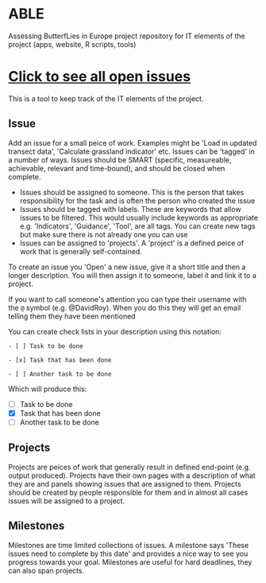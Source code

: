 # ABLE
Assessing ButterfLies in Europe project repository for IT elements of the project (apps, website, R scripts, tools)

# [Click to see all open issues](https://github.com/BiologicalRecordsCentre/ABLE/issues)

This is a tool to keep track of the IT elements of  the project.

## Issue

Add an issue for a small peice of work. Examples might be 'Load in updated transect data', 'Calculate grassland indicator' etc. Issues can be 'tagged' in a number of ways. Issues should be SMART (specific, measureable, achievable, relevant and time-bound), and should be closed when complete.

- Issues should be assigned to someone. This is the person that takes responsibility for the task and is often the person who created the issue
- Issues should be tagged with labels. These are keywords that allow issues to be filtered. This would usually include keywords as appropriate e.g. 'Indicators', 'Guidance', 'Tool', are all tags. You can create new tags but make sure there is not already one you can use
- Issues can be assigned to 'projects'. A 'project' is a defined peice of work that is generally self-contained.

To create an issue you 'Open' a new issue, give it a short title and then a longer description. You will then assign it to someone, label it and link it to a project.

If you want to call someone's attention you can type their username with the `@` symbol (e.g. @DavidRoy). When you do this they will get an email telling them they have been mentioned

You can create check lists in your description using this notation: 

`- [ ] Task to be done`

`- [x] Task that has been done`

`- [ ] Another task to be done`

Which will produce this:

- [ ] Task to be done
- [x] Task that has been done
- [ ] Another task to be done

## Projects

Projects are peices of work that generally result in defined end-point (e.g. output produced). Projects have their own pages with a description of what they are and panels showing issues that are assigned to them. Projects should be created by people responsible for them and in almost all cases issues will be assigned to a project.

## Milestones

Milestones are time limited collections of issues. A milestone says 'These issues need to complete by this date' and provides a nice way to see you progress towards your goal. Milestones are useful for hard deadlines, they can also span projects.


